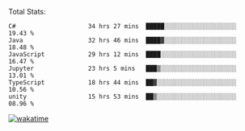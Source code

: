 Total Stats:
<!--START_SECTION:waka-->

```text
C#                    34 hrs 27 mins  █████░░░░░░░░░░░░░░░░░░░░   19.43 %
Java                  32 hrs 46 mins  ████▓░░░░░░░░░░░░░░░░░░░░   18.48 %
JavaScript            29 hrs 12 mins  ████░░░░░░░░░░░░░░░░░░░░░   16.47 %
Jupyter               23 hrs 5 mins   ███▒░░░░░░░░░░░░░░░░░░░░░   13.01 %
TypeScript            18 hrs 44 mins  ██▓░░░░░░░░░░░░░░░░░░░░░░   10.56 %
unity                 15 hrs 53 mins  ██▒░░░░░░░░░░░░░░░░░░░░░░   08.96 %
```

<!--END_SECTION:waka-->

[![wakatime](https://wakatime.com/badge/user/d6a1e036-2153-43d6-9604-0dce67457b7f.svg)](https://wakatime.com/@d6a1e036-2153-43d6-9604-0dce67457b7f)
